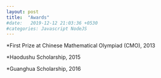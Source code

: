 ```yaml
---
layout: post
title:  "Awards"
#date:   2019-12-12 21:03:36 +0530
#categories: Javascript NodeJS
---
```

*First Prize at Chinese Mathematical Olympiad (CMO), 2013  

*Haodushu Scholarship, 2015  

*Guanghua Scholarship, 2016 


